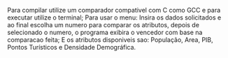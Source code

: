 Para compilar utilize um comparador compativel com C como GCC e para executar utilize o terminal;
Para usar o menu: Insira os dados solicitados e ao final escolha um numero para comparar os atributos, depois de selecionado o numero, o programa exibira o vencedor com base na comparacao feita;
E os atributos disponiveis sao: População, Area, PIB, Pontos Turísticos e Densidade Demográfica.

